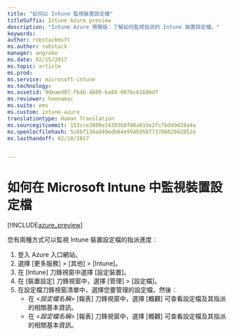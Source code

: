 ```yaml
---
title: "如何以 Intune 監視裝置設定檔"
titleSuffix: Intune Azure preview
description: "Intune Azure 預覽版︰了解如何監視指派的 Intune 裝置設定檔。"
keywords: 
author: robstackmsft
ms.author: robstack
manager: angrobe
ms.date: 02/15/2017
ms.topic: article
ms.prod: 
ms.service: microsoft-intune
ms.technology: 
ms.assetid: 9deaed87-fb4b-4689-ba88-067bc61686d7
ms.reviewer: heenamac
ms.suite: ems
ms.custom: intune-azure
translationtype: Human Translation
ms.sourcegitcommit: 153cce3809e24303b8f88a833e2fc7bdd9428a4a
ms.openlocfilehash: 5c6bf134ad49edb64e994b95bf7378602042052e
ms.lasthandoff: 02/18/2017


---
```


# <a name="how-to-monitor-device-profiles-in-microsoft-intune"></a>如何在 Microsoft Intune 中監視裝置設定檔

[!INCLUDE[azure_preview](../includes/azure_preview.md)]

您有兩種方式可以監視 Intune 裝置設定檔的指派進度︰


1. 登入 Azure 入口網站。
2. 選擇 [更多服務]  >  [其他]  >  [Intune]。
3. 在 [Intune] 刀鋒視窗中選擇 [設定裝置]。
2. 在 [裝置設定] 刀鋒視窗中，選擇 [管理]  >  [設定檔]。
2. 在設定檔刀鋒視窗清單中，選擇您要管理的設定檔，然後︰
    - 在 <*設定檔名稱*>  [報表]  刀鋒視窗中，選擇 [概觀] 可查看設定檔及其指派的相關基本資訊。
    - 在 <*設定檔名稱*>  [報表] 刀鋒視窗中，選擇 [概觀] 可查看設定檔及其指派的相關基本資訊。

